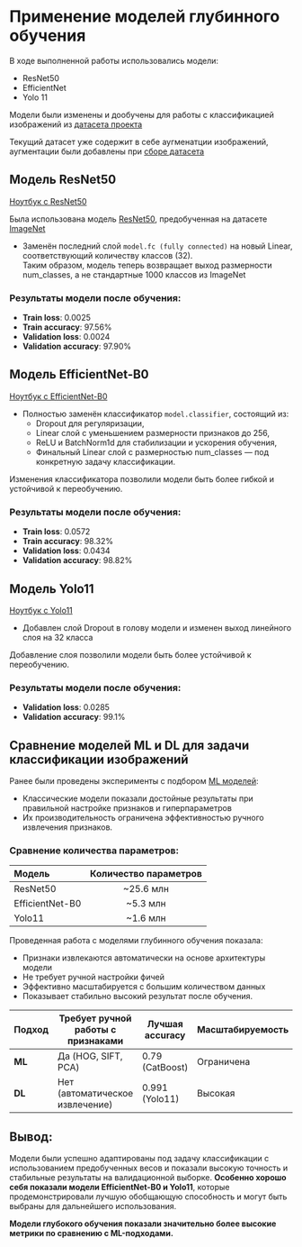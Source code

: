 # Применение моделей глубинного обучения

В ходе выполненной работы использовались модели:
- ResNet50
- EfficientNet
- Yolo 11

Модели были изменены и дообучены для работы с классификацией изображений из [датасета проекта](../dataset.md)

Текущий датасет уже содержит в себе аугменатции изображений, аугментации были добавлены при [сборе датасета](../EDA/Notebooks/dataset_merging.ipynb)

## Модель ResNet50

[Ноутбук с ResNet50](./ResNet50_model.ipynb)

Была использована модель [ResNet50](https://docs.pytorch.org/vision/main/models/generated/torchvision.models.resnet50.html), предобученная на датасете [ImageNet](https://www.image-net.org/)

* Заменён последний слой `model.fc (fully connected)` на новый Linear, соответствующий количеству классов (32). <br>
Таким образом, модель теперь возвращает выход размерности num_classes, а не стандартные 1000 классов из ImageNet

### Результаты модели после обучения:
- **Train loss**: 0.0025
- **Train accuracy**: 97.56%
- **Validation loss**: 0.0024
- **Validation accuracy**: 97.90%

## Модель EfficientNet-B0

[Ноутбук с EfficientNet-B0](./EfficientNet_model.ipynb)

* Полностью заменён классификатор `model.classifier`, состоящий из:
    * Dropout для регуляризации,
    * Linear слой с уменьшением размерности признаков до 256,
    * ReLU и BatchNorm1d для стабилизации и ускорения обучения,
    * Финальный Linear слой с размерностью num_classes — под конкретную задачу классификации.

Изменения классификатора позволили модели быть более гибкой и устойчивой к переобучению.

### Результаты модели после обучения:
- **Train loss**: 0.0572
- **Train accuracy**: 98.32%
- **Validation loss**: 0.0434
- **Validation accuracy**: 98.82%

## Модель Yolo11

[Ноутбук с Yolo11](./Yolo_model.ipynb)

* Добавлен слой Dropout в голову модели и изменен выход линейного слоя на 32 класса

Добавление слоя позволили модели быть более устойчивой к переобучению.

### Результаты модели после обучения:
- **Validation loss**: 0.0285
- **Validation accuracy**: 99.1%

## Сравнение моделей ML и DL для задачи классификации изображений
Ранее были проведены эксперименты с подбором [ML моделей](../MLModels/ml_models.md):
* Классические модели показали достойные результаты при правильной настройке признаков и гиперпараметров
* Их производительность ограничена эффективностью ручного извлечения признаков.

### Сравнение количества параметров:
| Модель          | Количество параметров |
|:----------------|:---------------------:|
| ResNet50        |       ~25.6 млн       |
| EfficientNet-B0 |       ~5.3 млн        |
| Yolo11          |       ~1.6 млн        |

Проведенная работа с моделями глубинного обучения показала:
* Признаки извлекаются автоматически на основе архитектуры модели
* Не требует ручной настройки фичей
* Эффективно масштабируется с большим количеством данных
* Показывает стабильно высокий результат после обучения.

| Подход | Требует ручной работы с признаками | Лучшая accuracy | Масштабируемость | Обобщающая способность |
|--------|------------------------------------|-----------------|------------------|------------------------|
| **ML** | Да (HOG, SIFT, PCA)                | 0.79 (CatBoost) | Ограничена       | Средняя                |
| **DL** | Нет (автоматическое извлечение)    | 0.991 (Yolo11)  | Высокая          | Высокая                |


## Вывод:
Модели были успешно адаптированы под задачу классификации с использованием предобученных весов и показали высокую точность и стабильные результаты на валидационной выборке. **Особенно хорошо себя показали модели EfficientNet-B0 и Yolo11**, которые продемонстрировали лучшую обобщающую способность и могут быть выбраны для дальнейшего использования.

**Модели глубокого обучения показали значительно более высокие метрики по сравнению с ML-подходами.**
